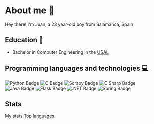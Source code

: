 # About me 🧑

Hey there! I'm Juan, a 23 year-old boy from Salamanca, Spain

## Education 📖

- Bachelor in Computer Engineering in the [USAL](https://usal.es)

## Programming languages and technologies 💻
![Python Badge](https://img.shields.io/badge/Python-FDEE21?logo=python&logoColor=fff&style=for-the-badge)
![C Badge](https://img.shields.io/badge/C-A8B9CC?logo=c&logoColor=fff&style=for-the-badge)
![Scrapy Badge](https://img.shields.io/badge/Scrapy-060?style=for-the-badge)
![C Sharp Badge](https://img.shields.io/badge/C%23-512BD4?logo=c%20Sharp&logoColor=fff&style=for-the-badge)
![Java Badge](https://img.shields.io/badge/Java-red?style=for-the-badge)
![Flask Badge](https://img.shields.io/badge/Flask-000?logo=flask&logoColor=fff&style=for-the-badge)
![.NET Badge](https://img.shields.io/badge/.NET-7F2B7B?logo=dotnet&logoColor=fff&style=for-the-badge)
![Spring Badge](https://img.shields.io/badge/Spring-6DB33F?logo=spring&logoColor=fff&style=for-the-badge)

## Stats

[My stats](https://github-readme-stats.vercel.app/api?username=jgscl&show_icons=true&theme=radical)
[Top languages](https://github-readme-stats.vercel.app/api/top-langs/?username=jgscl)

<!--
**jgscl/jgscl** is a ✨ _special_ ✨ repository because its `README.md` (this file) appears on your GitHub profile.

Here are some ideas to get you started:

- 🔭 I’m currently working on ...
- 🌱 I’m currently learning ...
- 👯 I’m looking to collaborate on ...
- 🤔 I’m looking for help with ...
- 💬 Ask me about ...
- 📫 How to reach me: ...
- 😄 Pronouns: ...
- ⚡ Fun fact: ...
-->
